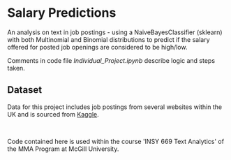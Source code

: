 # Salary Predictions 

An analysis on text in job postings - using a NaiveBayesClassifier (sklearn) with both Multinomial and Binomial distributions to predict if the salary offered for posted job openings are considered to be high/low.

Comments in code file _Individual_Project.ipynb_ describe logic and steps taken.

## Dataset

Data for this project includes job postings from several websites within the UK and is sourced from [Kaggle](https://www.kaggle.com/c/job-salary-prediction).

<br>

Code contained here is used within the course 'INSY 669 Text Analytics' of the MMA Program at McGill University.



